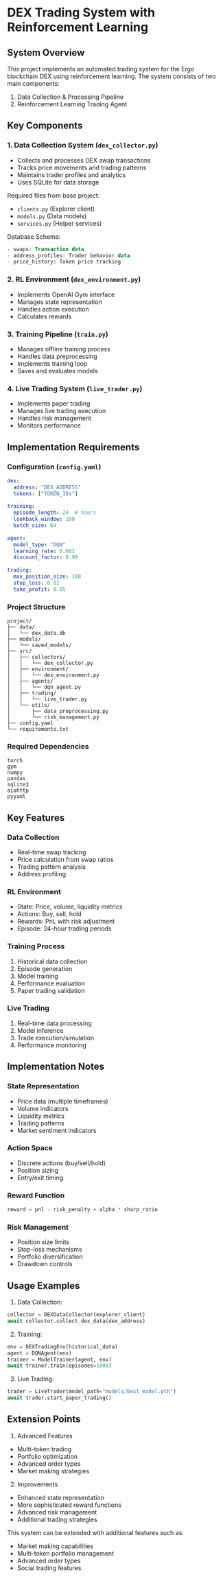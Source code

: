 # DEX Trading System with Reinforcement Learning

## System Overview
This project implements an automated trading system for the Ergo blockchain DEX using reinforcement learning. The system consists of two main components:
1. Data Collection & Processing Pipeline
2. Reinforcement Learning Trading Agent

## Key Components

### 1. Data Collection System (`dex_collector.py`)
- Collects and processes DEX swap transactions
- Tracks price movements and trading patterns
- Maintains trader profiles and analytics
- Uses SQLite for data storage

Required files from base project:
- `clients.py` (Explorer client)
- `models.py` (Data models)
- `services.py` (Helper services)

Database Schema:
```sql
- swaps: Transaction data
- address_profiles: Trader behavior data
- price_history: Token price tracking
```

### 2. RL Environment (`dex_environment.py`)
- Implements OpenAI Gym interface
- Manages state representation
- Handles action execution
- Calculates rewards

### 3. Training Pipeline (`train.py`)
- Manages offline training process
- Handles data preprocessing
- Implements training loop
- Saves and evaluates models

### 4. Live Trading System (`live_trader.py`)
- Implements paper trading
- Manages live trading execution
- Handles risk management
- Monitors performance

## Implementation Requirements

### Configuration (`config.yaml`)
```yaml
dex:
  address: "DEX_ADDRESS"
  tokens: ["TOKEN_IDs"]
  
training:
  episode_length: 24  # hours
  lookback_window: 100
  batch_size: 64
  
agent:
  model_type: "DQN"
  learning_rate: 0.001
  discount_factor: 0.99
  
trading:
  max_position_size: 100
  stop_loss: 0.02
  take_profit: 0.05
```

### Project Structure
```
project/
├── data/
│   └── dex_data.db
├── models/
│   └── saved_models/
├── src/
│   ├── collectors/
│   │   └── dex_collector.py
│   ├── environment/
│   │   └── dex_environment.py
│   ├── agents/
│   │   └── dqn_agent.py
│   ├── trading/
│   │   └── live_trader.py
│   └── utils/
│       ├── data_preprocessing.py
│       └── risk_management.py
├── config.yaml
└── requirements.txt
```

### Required Dependencies
```
torch
gym
numpy
pandas
sqlite3
aiohttp
pyyaml
```

## Key Features

### Data Collection
- Real-time swap tracking
- Price calculation from swap ratios
- Trading pattern analysis
- Address profiling

### RL Environment
- State: Price, volume, liquidity metrics
- Actions: Buy, sell, hold
- Rewards: PnL with risk adjustment
- Episode: 24-hour trading periods

### Training Process
1. Historical data collection
2. Episode generation
3. Model training
4. Performance evaluation
5. Paper trading validation

### Live Trading
1. Real-time data processing
2. Model inference
3. Trade execution/simulation
4. Performance monitoring

## Implementation Notes

### State Representation
- Price data (multiple timeframes)
- Volume indicators
- Liquidity metrics
- Trading patterns
- Market sentiment indicators

### Action Space
- Discrete actions (buy/sell/hold)
- Position sizing
- Entry/exit timing

### Reward Function
```python
reward = pnl - risk_penalty + alpha * sharp_ratio
```

### Risk Management
- Position size limits
- Stop-loss mechanisms
- Portfolio diversification
- Drawdown controls

## Usage Examples

1. Data Collection:
```python
collector = DEXDataCollector(explorer_client)
await collector.collect_dex_data(dex_address)
```

2. Training:
```python
env = DEXTradingEnv(historical_data)
agent = DQNAgent(env)
trainer = ModelTrainer(agent, env)
await trainer.train(episodes=1000)
```

3. Live Trading:
```python
trader = LiveTrader(model_path="models/best_model.pth")
await trader.start_paper_trading()
```

## Extension Points

1. Advanced Features
- Multi-token trading
- Portfolio optimization
- Advanced order types
- Market making strategies

2. Improvements
- Enhanced state representation
- More sophisticated reward functions
- Advanced risk management
- Additional trading strategies

This system can be extended with additional features such as:
- Market making capabilities
- Multi-token portfolio management
- Advanced order types
- Social trading features
